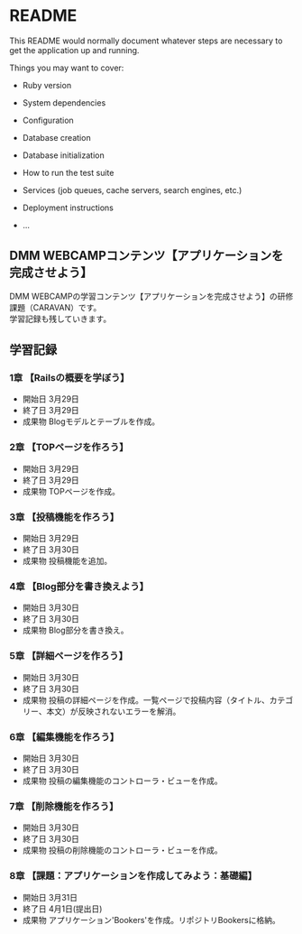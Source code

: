 # README

This README would normally document whatever steps are necessary to get the
application up and running.

Things you may want to cover:

* Ruby version

* System dependencies

* Configuration

* Database creation

* Database initialization

* How to run the test suite

* Services (job queues, cache servers, search engines, etc.)

* Deployment instructions

* ...

## DMM WEBCAMPコンテンツ【アプリケーションを完成させよう】
DMM WEBCAMPの学習コンテンツ【アプリケーションを完成させよう】の研修課題（CARAVAN）です。  
学習記録も残していきます。

## 学習記録
### 1章 【Railsの概要を学ぼう】
- 開始日 3月29日
- 終了日 3月29日
- 成果物 Blogモデルとテーブルを作成。

### 2章 【TOPページを作ろう】
- 開始日 3月29日
- 終了日 3月29日
- 成果物 TOPページを作成。

### 3章 【投稿機能を作ろう】
- 開始日 3月29日
- 終了日 3月30日
- 成果物 投稿機能を追加。

### 4章 【Blog部分を書き換えよう】
- 開始日 3月30日
- 終了日 3月30日
- 成果物 Blog部分を書き換え。

### 5章 【詳細ページを作ろう】
- 開始日 3月30日
- 終了日 3月30日
- 成果物 投稿の詳細ページを作成。一覧ページで投稿内容（タイトル、カテゴリー、本文）が反映されないエラーを解消。

### 6章 【編集機能を作ろう】
- 開始日 3月30日
- 終了日 3月30日
- 成果物 投稿の編集機能のコントローラ・ビューを作成。

### 7章 【削除機能を作ろう】
- 開始日 3月30日
- 終了日 3月30日
- 成果物 投稿の削除機能のコントローラ・ビューを作成。

### 8章 【課題：アプリケーションを作成してみよう：基礎編】
- 開始日 3月31日
- 終了日 4月1日(提出日)
- 成果物 アプリケーション'Bookers'を作成。リポジトリBookersに格納。